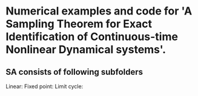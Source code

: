 # Numerical examples and code for 'A Sampling Theorem for Exact Identification of Continuous-time Nonlinear Dynamical systems'.
## SA consists of following subfolders
Linear:
Fixed point:
Limit cycle:

